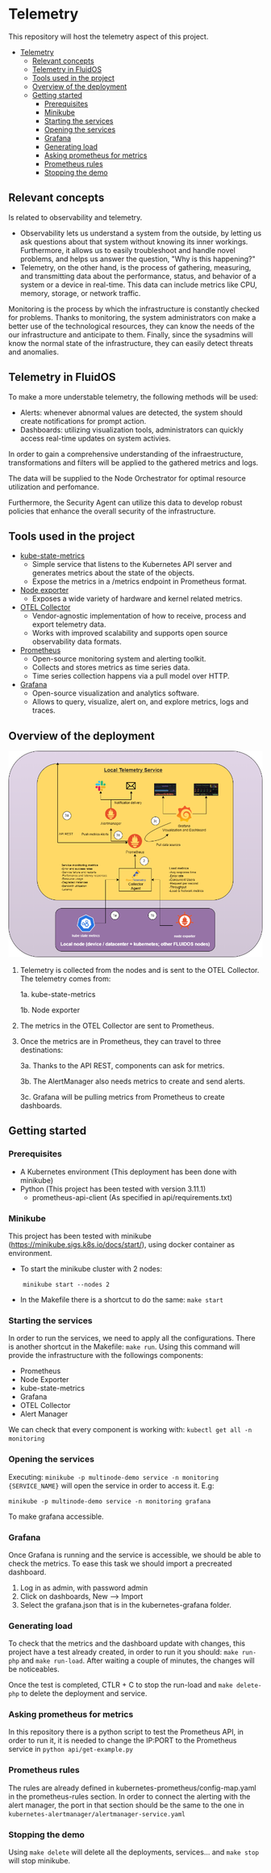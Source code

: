 # Telemetry
This repository will host the telemetry aspect of this project.

- [Telemetry](#telemetry)
  - [Relevant concepts](#relevant-concepts)
  - [Telemetry in FluidOS](#telemetry-in-fluidos)
  - [Tools used in the project](#tools-used-in-the-project)
  - [Overview of the deployment](#overview-of-the-deployment)
  - [Getting started](#getting-started)
    - [Prerequisites](#prerequisites)
    - [Minikube](#minikube)
    - [Starting the services](#starting-the-services)
    - [Opening the services](#opening-the-services)
    - [Grafana](#grafana)
    - [Generating load](#generating-load)
    - [Asking prometheus for metrics](#asking-prometheus-for-metrics)
    - [Prometheus rules](#prometheus-rules)
    - [Stopping the demo](#stopping-the-demo)

## Relevant concepts
Is related to observability and telemetry.
- Observability lets us understand a system from the outside, by letting us ask questions about that system without knowing its inner workings. Furthermore, it allows us to easily troubleshoot and handle novel problems, and helps us answer the question, "Why is this happening?"
- Telemetry, on the other hand, is the process of gathering, measuring, and transmitting data about the performance, status, and behavior of a system or a device in real-time. This data can include metrics like CPU, memory, storage, or network traffic.

Monitoring is the process by which the infrastructure is constantly checked for problems. Thanks to monitoring, the system administrators con make a better use of the technological resources, they can know the needs of the our infrastructure and anticipate to them. Finally, since the sysadmins will know the normal state of the infrastructure, they can easily detect threats and anomalies.

## Telemetry in FluidOS
To make a more understable telemetry, the following methods will be used:
- Alerts: whenever abnormal values are detected, the system should create notifications for prompt action.
- Dashboards: utilizing visualization tools, administrators can quickly access real-time updates on system activies.

In order to gain a comprehensive understanding of the infraestructure, transformations and filters will be applied to the gathered metrics and logs.

The data will be supplied to the Node Orchestrator for optimal resource utilization and perfomance.

Furthermore, the Security Agent can utilize this data to develop robust policies that enhance the overall security of the infrastructure.

## Tools used in the project
- [kube-state-metrics](https://github.com/kubernetes/kube-state-metrics)
  - Simple service that listens to the Kubernetes API server and generates metrics about the state of the objects.
  - Expose the metrics in a /metrics endpoint in Prometheus format.
- [Node exporter](https://github.com/prometheus/node_exporter)
  - Exposes a wide variety of hardware and kernel related metrics.
- [OTEL Collector](https://opentelemetry.io/docs/collector/)
  - Vendor-agnostic implementation of how to receive, process and export telemetry data.
  - Works with improved scalability and supports open source observability data formats.
- [Prometheus](https://prometheus.io/)
  - Open-source monitoring system and alerting toolkit.
  - Collects and stores metrics as time series data.
  - Time series collection happens via a pull model over HTTP.
- [Grafana](https://grafana.com/)
  - Open-source visualization and analytics software.
  - Allows to query, visualize, alert on, and explore metrics, logs and traces.

## Overview of the deployment
![Deployment](docs/images/telemetryFluidOS.png)

1. Telemetry is collected from the nodes and is sent to the OTEL Collector. The telemetry comes from:
    
    1a. kube-state-metrics
    
    1b. Node exporter
2. The metrics in the OTEL Collector are sent to Prometheus.
3. Once the metrics are in Prometheus, they can travel to three destinations:
   
   3a. Thanks to the API REST, components can ask for metrics.
   
   3b. The AlertManager also needs metrics to create and send alerts.
   
   3c. Grafana will be pulling metrics from Prometheus to create dashboards.

## Getting started

### Prerequisites
- A Kubernetes environment (This deployment has been done with minikube)
- Python (This project has been tested with version 3.11.1)
  - prometheus-api-client (As specified in api/requirements.txt)

### Minikube
This project has been tested with minikube (https://minikube.sigs.k8s.io/docs/start/), using docker container as environment.

- To start the minikube cluster with 2 nodes:
```shell
    minikube start --nodes 2
```
- In the Makefile there is a shortcut to do the same: ```make start```

### Starting the services
In order to run the services, we need to apply all the configurations. There is another shortcut in the Makefile: ```make run```. Using this command will provide the infrastructure with the followings components:
- Prometheus
- Node Exporter
- kube-state-metrics
- Grafana
- OTEL Collector
- Alert Manager

We can check that every component is working with: ```kubectl get all -n monitoring```

### Opening the services
Executing: ```minikube -p multinode-demo service -n monitoring {SERVICE_NAME}``` will open the service in order to access it. E.g: 
```shell
minikube -p multinode-demo service -n monitoring grafana
```
To make grafana accessible.

### Grafana
Once Grafana is running and the service is accessible, we should be able to check the metrics. To ease this task we should import a precreated dashboard. 
1. Log in as admin, with password admin
2. Click on dashboards, New --> Import
3. Select the grafana.json that is in the kubernetes-grafana folder.

### Generating load
To check that the metrics and the dashboard update with changes, this project have a test already created, in order to run it you should: ```make run-php``` and ```make run-load```. After waiting a couple of minutes, the changes will be noticeables.

Once the test is completed, CTLR + C to stop the run-load and ```make delete-php``` to delete the deployment and service.

### Asking prometheus for metrics
In this repository there is a python script to test the Prometheus API, in order to run it, it is needed to change the IP:PORT to the Prometheus service in ```python api/get-example.py```

### Prometheus rules
The rules are already defined in kubernetes-prometheus/config-map.yaml in the prometheus-rules section. In order to connect the alerting with the alert manager, the port in that section should be the same to the one in ```kubernetes-alertmanager/alertmanager-service.yaml```

### Stopping the demo
Using ```make delete``` will delete all the deployments, services... and ```make stop``` will stop minikube.